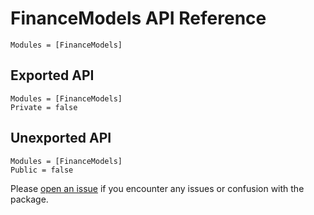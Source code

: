 # FinanceModels API Reference

```@index
Modules = [FinanceModels]
```

## Exported API

```@autodocs
Modules = [FinanceModels]
Private = false
```

## Unexported API

```@autodocs
Modules = [FinanceModels]
Public = false
```

Please [open an issue](https://github.com/JuliaActuary/FinanceModels.jl/issues) if you encounter any issues or confusion with the package.
